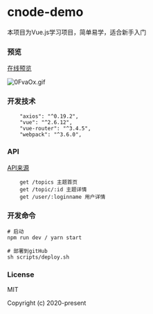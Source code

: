 # cnode-demo
本项目为Vue.js学习项目，简单易学，适合新手入门

### 预览
[在线预览](http://yixinistab.xyz/cnode-demo-build/#/)

![0FvaOx.gif](https://s1.ax1x.com/2020/09/27/0FvaOx.gif)
### 开发技术
```
    "axios": "^0.19.2",
    "vue": "^2.6.12",
    "vue-router": "^3.4.5",
    "webpack": "^3.6.0",
```
### API
[API来源](https://cnodejs.org/api)
```
    get /topics 主题首页
    get /topic/:id 主题详情
    get /user/:loginname 用户详情
```
### 开发命令
```
# 启动
npm run dev / yarn start

# 部署到gitHub
sh scripts/deploy.sh
```
### License
MIT

Copyright (c) 2020-present
